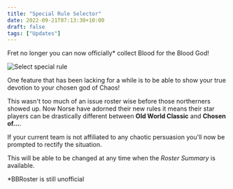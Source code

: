 ```yaml
---
title: "Special Rule Selector"
date: 2022-09-21T07:13:30+10:00
draft: false
tags: ["Updates"]
---
```


Fret no longer you can now officially\* collect Blood for the Blood God!

![Select special rule](/images/new-khorne-team.png)

One feature that has been lacking for a while is to be able to show your true devotion to your chosen god of Chaos!

This wasn't too much of an issue roster wise before those northerners showed up. Now Norse have adorned their new rules it means their star players can be drastically different between **Old World Classic** and **Chosen of...**.

If your current team is not affiliated to any chaotic persuasion you'll now be prompted to rectify the situation.

This will be able to be changed at any time when the _Roster Summary_ is available.

\*BBRoster is still unofficial
